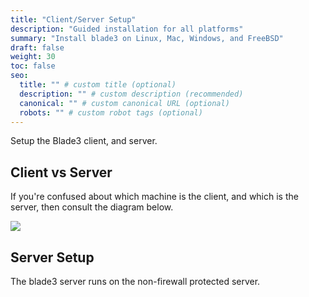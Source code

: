 ```yaml
---
title: "Client/Server Setup"
description: "Guided installation for all platforms"
summary: "Install blade3 on Linux, Mac, Windows, and FreeBSD"
draft: false
weight: 30
toc: false
seo:
  title: "" # custom title (optional)
  description: "" # custom description (recommended)
  canonical: "" # custom canonical URL (optional)
  robots: "" # custom robot tags (optional)
---
```


Setup the Blade3 client, and server.

## Client vs Server
If you're confused about which machine is the client, and which is the server, then consult the diagram below.

![](/images/blade3diagram.png)

## Server Setup
The blade3 server runs on the non-firewall protected server.
